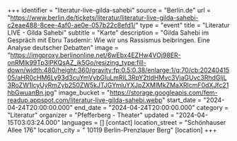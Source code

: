 +++
identifier = "literatur-live-gilda-sahebi"
source = "Berlin.de"
url = "https://www.berlin.de/tickets/literatur/literatur-live-gilda-sahebi-c2eae488-8cee-4af0-ae0e-057b22c8efd1/"
type = "event"
title = "Literatur LIVE - Gilda Sahebi"
subtitle = "Karte"
description = "Gilda Sahebi im Gespräch mit Ebru Tasdemir: Wie wir uns Rassismus beibringen. Eine Analyse deutscher Debatten"
image = "https://imgproxy.berlinonline.net/6wEbx4EZHw4VOj98ER-onRMlk99Tp3lPKQsAZ_ik5Go/resizing_type:fill-down/width:480/height:360/gravity:fp:0.5:0.38/enlarge:1/q:70/cb:2024041505/aHR0cHM6Ly93d3cuYmVybGluLmRlL3RpY2tldHMvc3VjaGUvc3RhdGljL3RoZW1lcyUyRmZyb250ZW5kJTJGYmluYXJpZXMlMkZMaXRlcmF0dXJfc21hbGwuanBn.jpg"
image_bucket = "https://storage.googleapis.com/fem-readup.appspot.com/literatur-live-gilda-sahebi.webp"
start_date = "2024-04-24T20:00:00.000"
end_date = "2024-04-24T20:00:00.000"
category = "Literatur"
organizer = "Pfefferberg - Theater"
updated = "2024-04-15T03:03:24.000"
languages = []
[contact]
location_street = "Schönhauser Allee 176"
location_city = " 10119 Berlin-Prenzlauer Berg"
[location]
+++
